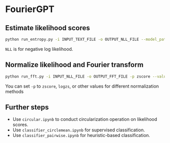 # FourierGPT

## Estimate likelihood scores

```bash
python run_entropy.py -i INPUT_TEXT_FILE -o OUTPUT_NLL_FILE --model_path MODEL_NAME
```

`NLL` is for negative log likelihood.

## Normalize likelihood and Fourier transform

```bash
python run_fft.py -i INPUT_NLL_FILE -o OUTPUT_FFT_FILE -p zscore --value norm
```

You can set `-p` to `zscore`, `logzs`, or other values for different normalization methods

## Further steps

- Use `circular.ipynb` to conduct circularization operation on likelihood scores.
- Use `classifier_circlemean.ipynb` for supervised classification.
- Use `classifier_pairwise.ipynb` for heuristic-based classification.